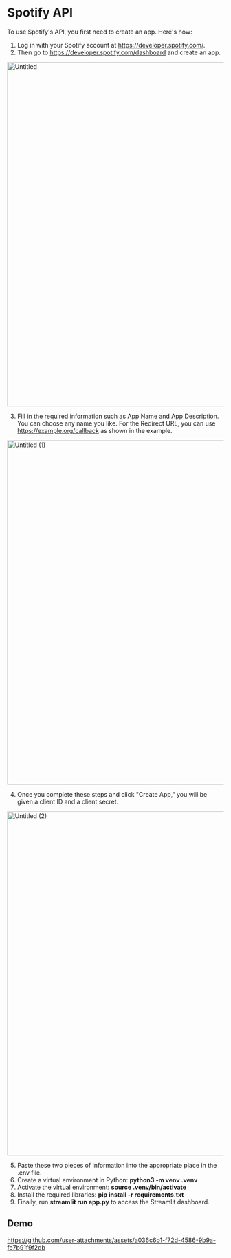 
# Spotify API

To use Spotify's API, you first need to create an app. Here's how:

1. Log in with your Spotify account at https://developer.spotify.com/.
2. Then go to https://developer.spotify.com/dashboard and create an app.

<img width="800" alt="Untitled" src="https://github.com/user-attachments/assets/a9e5c003-7d13-46cd-85db-f16f87262c50">

3. Fill in the required information such as App Name and App Description. You can choose any name you like. For the Redirect URL, you can use https://example.org/callback as shown in the example.

<img width="800" alt="Untitled (1)" src="https://github.com/user-attachments/assets/5a5e09cb-0b6f-46a9-9265-f8c024f555aa">

4. Once you complete these steps and click "Create App," you will be given a client ID and a client secret.

<img width="800" alt="Untitled (2)" src="https://github.com/user-attachments/assets/0817c8bf-9a09-46a7-816b-763568535bf1">


5. Paste these two pieces of information into the appropriate place in the .env file.
6. Create a virtual environment in Python: **python3 -m venv .venv**
7. Activate the virtual environment: **source .venv/bin/activate**
8. Install the required libraries: **pip install -r requirements.txt**
9. Finally, run **streamlit run app.py** to access the Streamlit dashboard.

## Demo


https://github.com/user-attachments/assets/a036c6b1-f72d-4586-9b9a-fe7b91f9f2db

